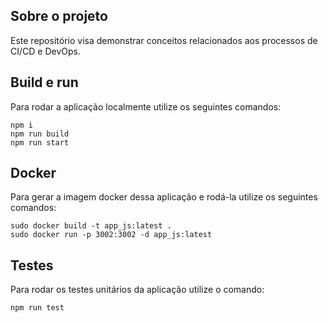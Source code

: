 ## Sobre o projeto

Este repositório visa demonstrar conceitos relacionados aos processos de CI/CD e DevOps.

## Build e run

Para rodar a aplicação localmente utilize os seguintes comandos:

```
npm i
npm run build
npm run start
```

## Docker

Para gerar a imagem docker dessa aplicação e rodá-la utilize os seguintes comandos:

```
sudo docker build -t app_js:latest .
sudo docker run -p 3002:3002 -d app_js:latest
```

## Testes

Para rodar os testes unitários da aplicação utilize o comando:

```
npm run test
```
